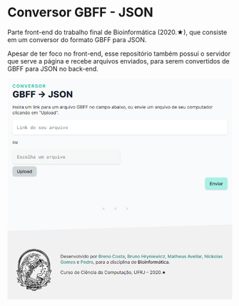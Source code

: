 # Conversor GBFF - JSON

Parte front-end do trabalho final de Bioinformática (2020.★), que consiste em
um conversor do formato GBFF para JSON.

Apesar de ter foco no front-end, esse repositório também possui o servidor que
serve a página e recebe arquivos enviados, para serem convertidos de GBFF para
JSON no back-end.

![screenshot](/screenshots/2020-10-22.png)